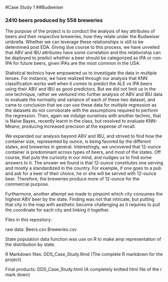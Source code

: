 #Case Study 1
##Budweiser
### 2410 beers produced by 558 breweries
The purpose of the project is to conduct the analysis of key attributes of beers and their respective breweries, how they relate under the Budweiser umbrella. Whether we can leverage these relationships is still to be determined post EDA. Giving due course to this process, we have unveiled that ABV and IBU attributes have some correlation and this relationship can be deployed to predict whether a beer should be categorized as IPA or non-IPA for future beers, given IPAs are the most common in the USA. 

Statistical technics have empowered us to investigate the data in multiple lenses. For instance, we have realized through our analysis that KNN classification works well when it comes to predict the ALE vs IPA beers using their ABV and IBU as good predictors. But we did not limit us in the one technique, rather we ventured into further analysis of ABV and IBU data to evaluate the normality and variance of each of these two dataset, and came to conclusion that we can use these data for multiple regression as the datasets do not corroborate with the assumptions required to perform the regression. Then, again we indulge ourselves with another technic, that is Naïve Bayes, recently learnt in the class, but resolved to evaluate KNN-Means; producing increased precision at the expense of recall. 

We expanded our analysis beyond ABV and IBU, and strived to find how the container size, represented by ounce, is being favored by the different states, and breweries in general. Interestingly, we uncovered that 12-ounce container is predominant across types of beers, and most of the states. Off course, that puts the curiosity in our mind, and nudges us to find some answers to it. The answer we found is that 12-ounce constitutes one serving and mostly a standardized in the country. For example, if one goes to a pub and ask for a beer of their choice, he or she will be served with 12-ounce beer. Therefore, the breweries produce more of 12-ounce for the commercial purpose. 

Furthermore, another attempt we made to pinpoint which city consumes the highest ABV beer by the state. Finding was not that intricate, but putting that city in the map with aesthetic become challenging as it requires to pull the coordinate for each city and linking it together.

Files in this repository:

raw data:
Beers.csv
Breweries.csv

State population data function was use on R to make amp representation of the distribution by state.

R Markdown files:
DDS_Case_Study.Rmd (The complete R markdown for the project)

Final products:
DDS_Case_Study.html (A completely knitted html file of the r mark down)


